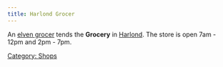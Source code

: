 ```yaml
---
title: Harlond Grocer
---
```


An [elven grocer](elven_grocer "wikilink") tends the **Grocery** in
[Harlond](Harlond "wikilink"). The store is open 7am - 12pm and 2pm -
7pm.

[Category: Shops](Category:_Shops "wikilink")